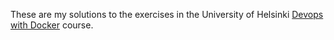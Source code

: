 These are my solutions to the exercises in the University of Helsinki [Devops with Docker](https://devopswithdocker.com/) course.

